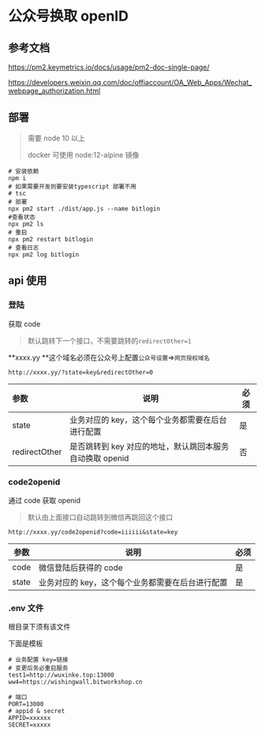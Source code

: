 

# 公众号换取 openID

## 参考文档

https://pm2.keymetrics.io/docs/usage/pm2-doc-single-page/

https://developers.weixin.qq.com/doc/offiaccount/OA_Web_Apps/Wechat_webpage_authorization.html

## 部署

> 需要 node 10 以上
>
> docker 可使用 node:12-alpine 镜像

```shell
# 安装依赖
npm i
# 如果需要开发则要安装typescript 部署不用
# tsc
# 部署
npx pm2 start ./dist/app.js --name bitlogin
#查看状态
npx pm2 ls
# 重启
npx pm2 restart bitlogin
# 查看日志
npx pm2 log bitlogin
```

## api 使用

### 登陆

获取 code

> 默认跳转下一个接口，不需要跳转的`redirectOther=1`

**xxxx.yy **这个域名必须在公众号上配置`公众号设置`=>`网页授权域名`

`http://xxxx.yy/?state=key&redirectOther=0`

| 参数          | 说明                                                     | 必须 |
| :------------ | -------------------------------------------------------- | ---- |
| state         | 业务对应的 key，这个每个业务都需要在后台进行配置         | 是   |
| redirectOther | 是否跳转到 key 对应的地址，默认跳回本服务自动换取 openid | 否   |

### code2openid

通过 code 获取 openid

> 默认由上面接口自动跳转到微信再跳回这个接口

`http://xxxx.yy/code2openid?code=iiiiii&state=key`

| 参数  | 说明                                             | 必须 |
| ----- | ------------------------------------------------ | ---- |
| code  | 微信登陆后获得的 code                            | 是   |
| state | 业务对应的 key，这个每个业务都需要在后台进行配置 | 是   |

### .env 文件

根目录下须有该文件

下面是模板

```
# 业务配置 key=链接
# 变更后务必重启服务
test1=http://wuxinke.top:13000
ww4=https://wishingwall.bitworkshop.cn

# 端口
PORT=13000
# appid & secret
APPID=xxxxxx
SECRET=xxxxx

```

